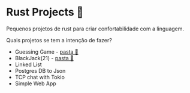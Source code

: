# Rust Projects 🦀

Pequenos projetos de rust para criar confortabilidade com a linguagem.

Quais projetos se tem a intenção de fazer?

- Guessing Game - [pasta 📂](/guessing_game)
- BlackJack(21) - [pasta 📂](/blackjack_cardgame)
- Linked List
- Postgres DB to Json
- TCP chat with Tokio
- Simple Web App


